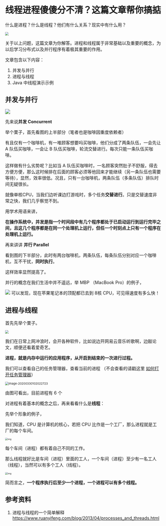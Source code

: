# 线程进程傻傻分不清？这篇文章帮你搞掂

什么是进程？什么是线程？他们有什么关系？现实中有什么用？

<img src="https://user-gold-cdn.xitu.io/2020/3/29/17126a0d249073aa?w=300&amp;h=300&amp;f=png&amp;s=32245" style="zoom: 67%;" />

关于以上问题，这篇文章为你解答。进程和线程属于非常基础以及重要的概念，为以后学习分布式以及并行程序有着极其重要的作用。

文章包含以下内容：

1. 并发与并行
2. 进程与线程
3. Java 中线程演示示例


## 并发与并行


![](https://user-gold-cdn.xitu.io/2020/3/29/17126a43b380315e?w=600&h=451&f=png&s=95686)

先来说**并发 Concurrent**

举个栗子，首先看图的上半部分（笔者也是咖啡因重度依赖者）

有且仅有一个咖啡机，有一堆顾客想要吗买咖啡，他们分成了两条队伍，一会先让 A 队伍买咖啡，一会让 B 队伍买咖啡，轮流交替进行。每次只能一条队伍买咖啡。

这样做有什么劣势呢？比如当 A 队伍买咖啡时，一名顾客突然肚子不舒服，得去方便方便，那么这时候排在后面的顾客必须等他回来才能继续（另一条队伍也需要等待），显然，效率很低。况且，只有一台咖啡机，两条队伍（多条队伍）排队时间无疑很长。

就像单核CPU，当我们边听课边打游戏时，多个任务**交替进行**。只是交替速度非常之快，我们几乎察觉不到。

用学术用语来讲，

**在操作系统中，并发是指一个时间段中有几个程序都处于已启动运行到运行完毕之间，且这几个程序都是在同一个处理机上运行，但任一个时刻点上只有一个程序在处理机上运行。**



再来讲讲 **并行 Parallel**

看到图的下半部分，此时有两台咖啡机，两条队伍，每条队伍分别对应一个咖啡机，互不干扰，**同时执行**。

这样效率显然提高了。

并行的概念在我们生活中并不遥远，举 MBP （MacBook Pro）的例子，

![](https://user-gold-cdn.xitu.io/2020/3/29/17126c9615fe77b5?w=1919&h=712&f=png&s=229406)
可以发现，现在苹果笔记本的顶配都已去到 8核 CPU，可见得速度有多么快！


## 进程与线程

首先先举个栗子。



<img src="https://user-gold-cdn.xitu.io/2020/3/30/17128ee1a1a00d4b?w=599&amp;h=480&amp;f=png&amp;s=777182" style="zoom: 67%;" />



我们在日常上网冲浪时，会开各种软件，比如说边开网易云音乐听歌啊，边敲论文，顺便还看着爱奇艺。



**进程，就是内存中运行的应用程序，从开启到结束的一次进行过程。**



我们可以查看自己的任务管理器，查看当前的进程 （不会查看的请戳这里 [如何打开任务管理器]([https://zh.wikihow.com/%E6%89%93%E5%BC%80%E4%BB%BB%E5%8A%A1%E7%AE%A1%E7%90%86%E5%99%A8](https://zh.wikihow.com/打开任务管理器))）



<img src="C:\Users\Lenovo\AppData\Roaming\Typora\typora-user-images\image-20200330102022723.png" alt="image-20200330102022723" style="zoom: 67%;" />





由图可看出，目前进程有 6 个





对进程有着基本的概念之后，再来看看什么是**线程**：

先举个形象的例子，

我们知道，CPU 是计算机的核心，若把 CPU 比作是一个工厂，那么进程就是工厂的每个车间。



<img src="https://timgsa.baidu.com/timg?image&amp;quality=80&amp;size=b9999_10000&amp;sec=1585547168026&amp;di=557b67293299b6fb440a5999f2863937&amp;imgtype=0&amp;src=http%3A%2F%2Fpic.51yuansu.com%2Fpic3%2Fcover%2F03%2F82%2F20%2F5c0b25c4175aa_610.jpg" alt="img" style="zoom:50%;" />





每个车间（进程）都有着自己不同的工作。

那么线程就好比是车间（进程）里面的工人，一个车间（进程）至少有一名工人（线程），当然可以有多个工人（线程）。



<img src="https://www.ruanyifeng.com/blogimg/asset/201304/bg2013042404.jpg" alt="img" style="zoom: 50%;" />



简而言之，**一个程序执行后至少一个进程，一个进程可以有多个线程。**



## 参考资料

1.  进程与线程的一个简单解释 https://www.ruanyifeng.com/blog/2013/04/processes_and_threads.html